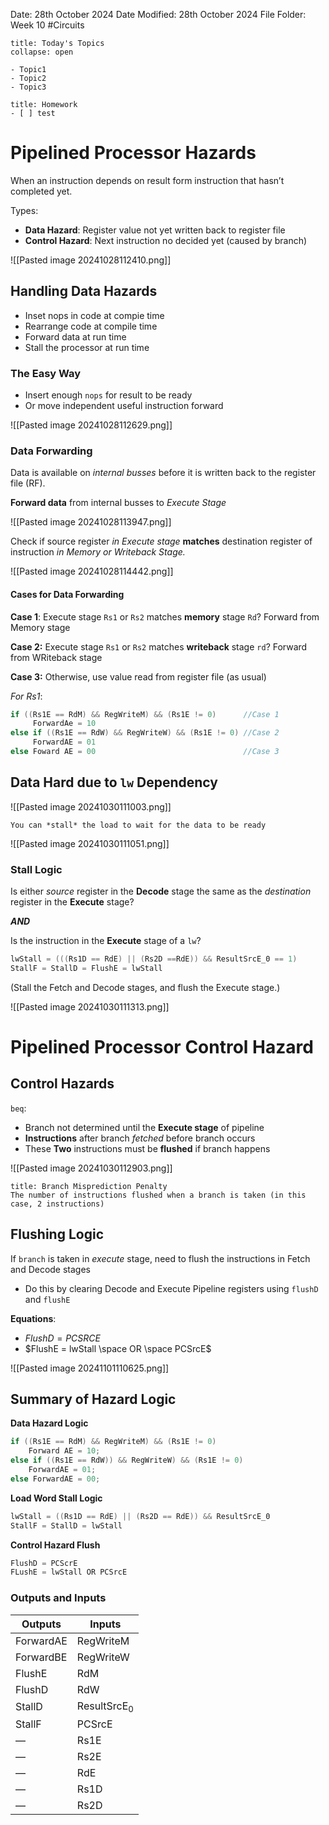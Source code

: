 Date: 28th October 2024
Date Modified: 28th October 2024
File Folder: Week 10
#Circuits

```ad-abstract
title: Today's Topics
collapse: open

- Topic1
- Topic2
- Topic3

```

```ad-note
title: Homework
- [ ] test
```

# Pipelined Processor Hazards

When an instruction depends on result form instruction that hasn’t completed yet.

Types:
- **Data Hazard**: Register value not yet written back to register file
- **Control Hazard**: Next instruction no decided yet (caused by branch)

![[Pasted image 20241028112410.png]]

## Handling Data Hazards

- Inset nops in code at compie time
- Rearrange code at compile time
- Forward data at run time
- Stall the processor at run time

### The Easy Way

- Insert enough `nops` for result to be ready
- Or move independent useful instruction forward

![[Pasted image 20241028112629.png]]

### Data Forwarding

Data is available on *internal busses* before it is written back to the register file (RF).

**Forward data** from internal busses to *Execute Stage*

![[Pasted image 20241028113947.png]]

Check if source register *in Execute stage* **matches** destination register of instruction *in Memory or Writeback Stage.*

![[Pasted image 20241028114442.png]]

#### Cases for Data Forwarding

**Case 1**: Execute stage `Rs1` or `Rs2` matches **memory** stage `Rd`? Forward from Memory stage

**Case 2:** Execute stage `Rs1` or `Rs2` matches **writeback** stage `rd`? Forward from WRiteback stage

**Case 3:** Otherwise, use value read from register file (as usual)

*For Rs1*:
```c
if ((Rs1E == RdM) && RegWriteM) && (Rs1E != 0)      //Case 1
     ForwardAe = 10
else if ((Rs1E == RdW) && RegWriteW) && (Rs1E != 0) //Case 2
     ForwardAE = 01
else Foward AE = 00                                 //Case 3
```

## Data Hard due to `lw` Dependency

![[Pasted image 20241030111003.png]]

```ad-important
You can *stall* the load to wait for the data to be ready
```

![[Pasted image 20241030111051.png]]

### Stall Logic

Is either *source* register in the **Decode** stage the same as the *destination* register in the **Execute** stage?

***AND***

Is the instruction in the **Execute** stage of a `lw`?

```c
lwStall = (((Rs1D == RdE) || (Rs2D ==RdE)) && ResultSrcE_0 == 1)
StallF = StallD = FlushE = lwStall
```

(Stall the Fetch and Decode stages, and flush the Execute stage.)

![[Pasted image 20241030111313.png]]

# Pipelined Processor Control Hazard

## Control Hazards

`beq`:
- Branch not determined until the **Execute stage** of pipeline
- **Instructions** after branch *fetched* before branch occurs
- These **Two** instructions must be **flushed** if branch happens

![[Pasted image 20241030112903.png]]

```ad-danger
title: Branch Misprediction Penalty
The number of instructions flushed when a branch is taken (in this case, 2 instructions)
```

## Flushing Logic

If `branch` is taken in *execute* stage, need to flush the instructions in Fetch and Decode stages
- Do this by clearing Decode and Execute Pipeline registers using `flushD` and `flushE`

**Equations**:
- $FlushD = PCSRCE$
- $FlushE = lwStall \space OR \space PCSrcE$

![[Pasted image 20241101110625.png]]

## Summary of Hazard Logic

**Data Hazard Logic**

```c
if ((Rs1E == RdM) && RegWriteM) && (Rs1E != 0) 
	Forward AE = 10;
else if ((Rs1E == RdW)) && RegWriteW) && (Rs1E != 0)
	ForwardAE = 01;
else ForwardAE = 00;
```

**Load Word Stall Logic**

```c
lwStall = ((Rs1D == RdE) || (Rs2D == RdE)) && ResultSrcE_0
StallF = StallD = lwStall
```

**Control Hazard Flush**
```c
FlushD = PCScrE
FLushE = lwStall OR PCSrcE
```

### Outputs and Inputs

| Outputs   | Inputs         |
| --------- | -------------- |
| ForwardAE | RegWriteM      |
| ForwardBE | RegWriteW      |
| FlushE    | RdM            |
| FlushD    | RdW            |
| StallD    | ResultSrcE$_0$ |
| StallF    | PCSrcE         |
| —         | Rs1E           |
| —         | Rs2E           |
| —         | RdE            |
| —         | Rs1D           |
| —         | Rs2D           |

